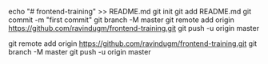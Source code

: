 echo "# frontend-training" >> README.md
git init
git add README.md
git commit -m "first commit"
git branch -M master
git remote add origin https://github.com/ravindugm/frontend-training.git
git push -u origin master

git remote add origin https://github.com/ravindugm/frontend-training.git
git branch -M master
git push -u origin master

